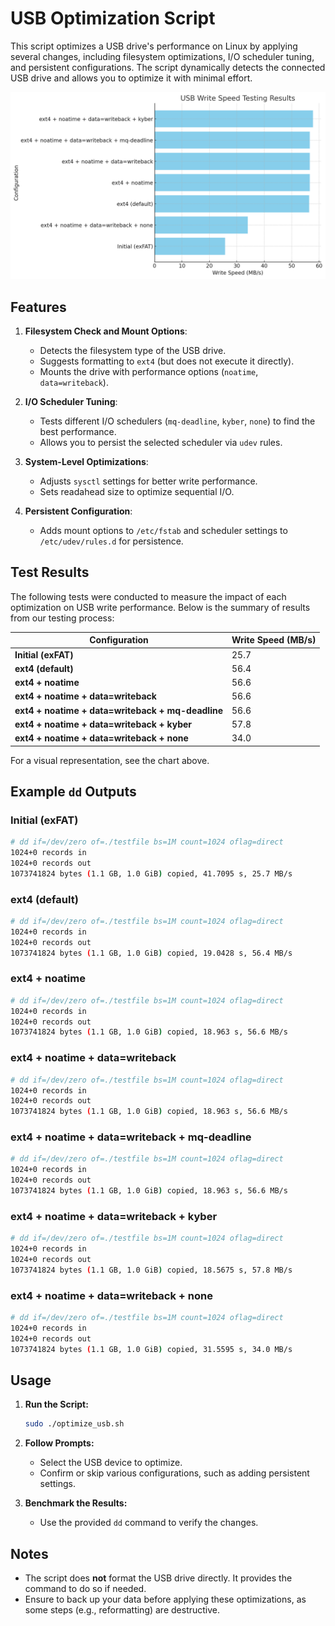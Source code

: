 # USB Optimization Script

This script optimizes a USB drive's performance on Linux by applying several changes, including filesystem optimizations, I/O scheduler tuning, and persistent configurations. The script dynamically detects the connected USB drive and allows you to optimize it with minimal effort.

![Test Results](optimize_test_results.jpg)

## Features

1. **Filesystem Check and Mount Options**:
   - Detects the filesystem type of the USB drive.
   - Suggests formatting to `ext4` (but does not execute it directly).
   - Mounts the drive with performance options (`noatime`, `data=writeback`).

2. **I/O Scheduler Tuning**:
   - Tests different I/O schedulers (`mq-deadline`, `kyber`, `none`) to find the best performance.
   - Allows you to persist the selected scheduler via `udev` rules.

3. **System-Level Optimizations**:
   - Adjusts `sysctl` settings for better write performance.
   - Sets readahead size to optimize sequential I/O.

4. **Persistent Configuration**:
   - Adds mount options to `/etc/fstab` and scheduler settings to `/etc/udev/rules.d` for persistence.

## Test Results

The following tests were conducted to measure the impact of each optimization on USB write performance. Below is the summary of results from our testing process:

| Configuration                                   | Write Speed (MB/s) |
|-------------------------------------------------|---------------------|
| **Initial (exFAT)**                             | 25.7               |
| **ext4 (default)**                              | 56.4               |
| **ext4 + noatime**                              | 56.6               |
| **ext4 + noatime + data=writeback**             | 56.6               |
| **ext4 + noatime + data=writeback + mq-deadline** | 56.6               |
| **ext4 + noatime + data=writeback + kyber**     | 57.8               |
| **ext4 + noatime + data=writeback + none**      | 34.0               |



For a visual representation, see the chart above.

## Example `dd` Outputs

### **Initial (exFAT)**
```bash
# dd if=/dev/zero of=./testfile bs=1M count=1024 oflag=direct
1024+0 records in
1024+0 records out
1073741824 bytes (1.1 GB, 1.0 GiB) copied, 41.7095 s, 25.7 MB/s
```

### **ext4 (default)**
```bash
# dd if=/dev/zero of=./testfile bs=1M count=1024 oflag=direct
1024+0 records in
1024+0 records out
1073741824 bytes (1.1 GB, 1.0 GiB) copied, 19.0428 s, 56.4 MB/s
```

### **ext4 + noatime**
```bash
# dd if=/dev/zero of=./testfile bs=1M count=1024 oflag=direct
1024+0 records in
1024+0 records out
1073741824 bytes (1.1 GB, 1.0 GiB) copied, 18.963 s, 56.6 MB/s
```

### **ext4 + noatime + data=writeback**
```bash
# dd if=/dev/zero of=./testfile bs=1M count=1024 oflag=direct
1024+0 records in
1024+0 records out
1073741824 bytes (1.1 GB, 1.0 GiB) copied, 18.963 s, 56.6 MB/s
```

### **ext4 + noatime + data=writeback + mq-deadline**
```bash
# dd if=/dev/zero of=./testfile bs=1M count=1024 oflag=direct
1024+0 records in
1024+0 records out
1073741824 bytes (1.1 GB, 1.0 GiB) copied, 18.963 s, 56.6 MB/s
```

### **ext4 + noatime + data=writeback + kyber**
```bash
# dd if=/dev/zero of=./testfile bs=1M count=1024 oflag=direct
1024+0 records in
1024+0 records out
1073741824 bytes (1.1 GB, 1.0 GiB) copied, 18.5675 s, 57.8 MB/s
```

### **ext4 + noatime + data=writeback + none**
```bash
# dd if=/dev/zero of=./testfile bs=1M count=1024 oflag=direct
1024+0 records in
1024+0 records out
1073741824 bytes (1.1 GB, 1.0 GiB) copied, 31.5595 s, 34.0 MB/s
```

## Usage

1. **Run the Script:**
   ```bash
   sudo ./optimize_usb.sh
   ```

2. **Follow Prompts:**
   - Select the USB device to optimize.
   - Confirm or skip various configurations, such as adding persistent settings.

3. **Benchmark the Results:**
   - Use the provided `dd` command to verify the changes.

## Notes

- The script does **not** format the USB drive directly. It provides the command to do so if needed.
- Ensure to back up your data before applying these optimizations, as some steps (e.g., reformatting) are destructive.
